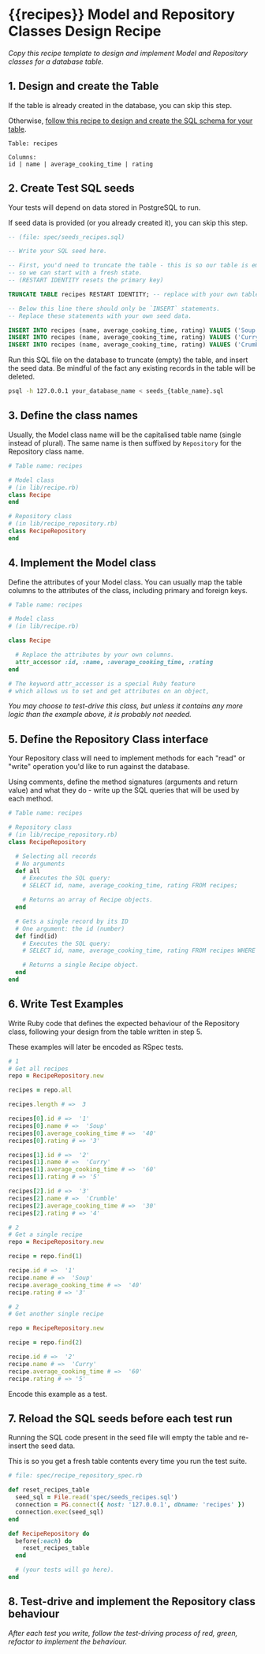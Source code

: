 # {{recipes}} Model and Repository Classes Design Recipe

_Copy this recipe template to design and implement Model and Repository classes for a database table._

## 1. Design and create the Table

If the table is already created in the database, you can skip this step.

Otherwise, [follow this recipe to design and create the SQL schema for your table](./single_table_design_recipe_template.md).

```
Table: recipes

Columns:
id | name | average_cooking_time | rating
```

## 2. Create Test SQL seeds

Your tests will depend on data stored in PostgreSQL to run.

If seed data is provided (or you already created it), you can skip this step.

```sql
-- (file: spec/seeds_recipes.sql)

-- Write your SQL seed here. 

-- First, you'd need to truncate the table - this is so our table is emptied between each test run,
-- so we can start with a fresh state.
-- (RESTART IDENTITY resets the primary key)

TRUNCATE TABLE recipes RESTART IDENTITY; -- replace with your own table name.

-- Below this line there should only be `INSERT` statements.
-- Replace these statements with your own seed data.

INSERT INTO recipes (name, average_cooking_time, rating) VALUES ('Soup', 40, 3);
INSERT INTO recipes (name, average_cooking_time, rating) VALUES ('Curry', 60, 5);
INSERT INTO recipes (name, average_cooking_time, rating) VALUES ('Crumble', 30, 4);
```

Run this SQL file on the database to truncate (empty) the table, and insert the seed data. Be mindful of the fact any existing records in the table will be deleted.

```bash
psql -h 127.0.0.1 your_database_name < seeds_{table_name}.sql
```

## 3. Define the class names

Usually, the Model class name will be the capitalised table name (single instead of plural). The same name is then suffixed by `Repository` for the Repository class name.

```ruby
# Table name: recipes

# Model class
# (in lib/recipe.rb)
class Recipe
end

# Repository class
# (in lib/recipe_repository.rb)
class RecipeRepository
end
```

## 4. Implement the Model class

Define the attributes of your Model class. You can usually map the table columns to the attributes of the class, including primary and foreign keys.

```ruby
# Table name: recipes

# Model class
# (in lib/recipe.rb)

class Recipe

  # Replace the attributes by your own columns.
  attr_accessor :id, :name, :average_cooking_time, :rating
end

# The keyword attr_accessor is a special Ruby feature
# which allows us to set and get attributes on an object,
```

*You may choose to test-drive this class, but unless it contains any more logic than the example above, it is probably not needed.*

## 5. Define the Repository Class interface

Your Repository class will need to implement methods for each "read" or "write" operation you'd like to run against the database.

Using comments, define the method signatures (arguments and return value) and what they do - write up the SQL queries that will be used by each method.

```ruby
# Table name: recipes

# Repository class
# (in lib/recipe_repository.rb)
class RecipeRepository

  # Selecting all records
  # No arguments
  def all
    # Executes the SQL query:
    # SELECT id, name, average_cooking_time, rating FROM recipes;

    # Returns an array of Recipe objects.
  end

  # Gets a single record by its ID
  # One argument: the id (number)
  def find(id)
    # Executes the SQL query:
    # SELECT id, name, average_cooking_time, rating FROM recipes WHERE id = $1;

    # Returns a single Recipe object.
  end
end
```

## 6. Write Test Examples

Write Ruby code that defines the expected behaviour of the Repository class, following your design from the table written in step 5.

These examples will later be encoded as RSpec tests.

```ruby
# 1
# Get all recipes
repo = RecipeRepository.new

recipes = repo.all

recipes.length # =>  3

recipes[0].id # =>  '1'
recipes[0].name # =>  'Soup'
recipes[0].average_cooking_time # =>  '40'
recipes[0].rating # => '3'

recipes[1].id # =>  '2'
recipes[1].name # =>  'Curry'
recipes[1].average_cooking_time # =>  '60'
recipes[1].rating # => '5'

recipes[2].id # =>  '3'
recipes[2].name # =>  'Crumble'
recipes[2].average_cooking_time # =>  '30'
recipes[2].rating # => '4'

# 2
# Get a single recipe
repo = RecipeRepository.new

recipe = repo.find(1)

recipe.id # =>  '1'
recipe.name # =>  'Soup'
recipe.average_cooking_time # =>  '40'
recipe.rating # => '3'

# 2
# Get another single recipe

repo = RecipeRepository.new

recipe = repo.find(2)

recipe.id # =>  '2'
recipe.name # =>  'Curry'
recipe.average_cooking_time # =>  '60'
recipe.rating # => '5'
```

Encode this example as a test.

## 7. Reload the SQL seeds before each test run

Running the SQL code present in the seed file will empty the table and re-insert the seed data.

This is so you get a fresh table contents every time you run the test suite.

```ruby
# file: spec/recipe_repository_spec.rb

def reset_recipes_table
  seed_sql = File.read('spec/seeds_recipes.sql')
  connection = PG.connect({ host: '127.0.0.1', dbname: 'recipes' })
  connection.exec(seed_sql)
end

def RecipeRepository do
  before(:each) do 
    reset_recipes_table
  end

  # (your tests will go here).
end
```

## 8. Test-drive and implement the Repository class behaviour

_After each test you write, follow the test-driving process of red, green, refactor to implement the behaviour._